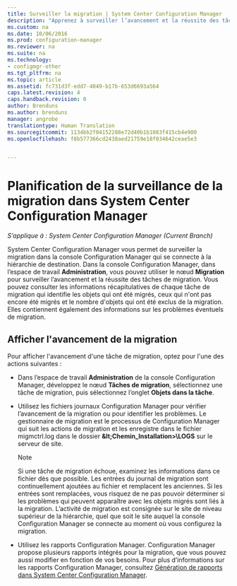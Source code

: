 ```yaml
---
title: Surveiller la migration | System Center Configuration Manager
description: "Apprenez à surveiller l’avancement et la réussite des tâches de migration à l’aide de la console Configuration Manager."
ms.custom: na
ms.date: 10/06/2016
ms.prod: configuration-manager
ms.reviewer: na
ms.suite: na
ms.technology:
- configmgr-other
ms.tgt_pltfrm: na
ms.topic: article
ms.assetid: fc731d3f-edd7-4049-b17b-653d6693a564
caps.latest.revision: 4
caps.handback.revision: 0
author: Brenduns
ms.author: brenduns
manager: angrobe
translationtype: Human Translation
ms.sourcegitcommit: 1134bb2f04152288e72d40b1b1083f415cb4e900
ms.openlocfilehash: f8b577366cd2438aed21759e18f034642ceae5e3


---
```

# <a name="planning-to-monitor-migration-activity-in-system-center-configuration-manager"></a>Planification de la surveillance de la migration dans System Center Configuration Manager

*S’applique à : System Center Configuration Manager (Current Branch)*

System Center Configuration Manager vous permet de surveiller la migration dans la console Configuration Manager qui se connecte à la hiérarchie de destination. Dans la console Configuration Manager, dans l’espace de travail **Administration**, vous pouvez utiliser le nœud **Migration** pour surveiller l’avancement et la réussite des tâches de migration. Vous pouvez consulter les informations récapitulatives de chaque tâche de migration qui identifie les objets qui ont été migrés, ceux qui n'ont pas encore été migrés et le nombre d'objets qui ont été exclus de la migration. Elles contiennent également des informations sur les problèmes éventuels de migration.  

## <a name="view-migration-progress"></a>Afficher l'avancement de la migration  
 Pour afficher l'avancement d'une tâche de migration, optez pour l'une des actions suivantes :  

-   Dans l’espace de travail **Administration** de la console Configuration Manager, développez le nœud **Tâches de migration**, sélectionnez une tâche de migration, puis sélectionnez l’onglet **Objets dans la tâche**.  

-   Utilisez les fichiers journaux Configuration Manager pour vérifier l’avancement de la migration ou pour identifier les problèmes. Le gestionnaire de migration est le processus de Configuration Manager qui suit les actions de migration et les enregistre dans le fichier migmctrl.log dans le dossier **\&lt;Chemin_Installation\>\\LOGS** sur le serveur de site.  

    > [!NOTE]  
    >  Si une tâche de migration échoue, examinez les informations dans ce fichier dès que possible. Les entrées du journal de migration sont continuellement ajoutées au fichier et remplacent les anciennes. Si les entrées sont remplacées, vous risquez de ne pas pouvoir déterminer si les problèmes qui peuvent apparaître avec les objets migrés sont liés à la migration. L’activité de migration est consignée sur le site de niveau supérieur de la hiérarchie, quel que soit le site auquel la console Configuration Manager se connecte au moment où vous configurez la migration.  

-   Utilisez les rapports Configuration Manager. Configuration Manager propose plusieurs rapports intégrés pour la migration, que vous pouvez aussi modifier en fonction de vos besoins. Pour plus d’informations sur les rapports Configuration Manager, consultez [Génération de rapports dans System Center Configuration Manager](../../core/servers/manage/reporting.md).  



<!--HONumber=Nov16_HO1-->


